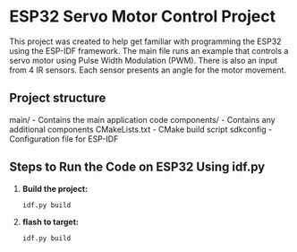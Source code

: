 # ESP32 Servo Motor Control Project

This project was created to help get familiar with programming the ESP32 using the ESP-IDF framework. The main file runs an example that controls a servo motor using Pulse Width Modulation (PWM). There is also an input from 4 IR sensors. Each sensor presents an angle for the motor movement.

## Project structure
main/ - Contains the main application code
components/ - Contains any additional components
CMakeLists.txt - CMake build script
sdkconfig - Configuration file for ESP-IDF

## Steps to Run the Code on ESP32 Using idf.py

1. **Build the project:**
   ```sh
   idf.py build
2. **flash to target:**
   ```sh
   idf.py build
